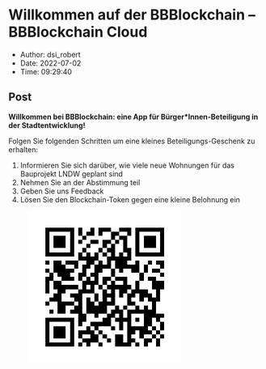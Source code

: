 # Willkommen auf der BBBlockchain &#8211; BBBlockchain Cloud

- Author: dsi_robert
- Date: 2022-07-02
- Time: 09:29:40

## Post


<p><strong>Willkommen bei BBBlockchain: eine App für Bürger*Innen-Beteiligung in der Stadtentwicklung!</strong></p>



<p>Folgen Sie folgenden Schritten um eine kleines Beteiligungs-Geschenk zu erhalten:</p>



<ol><li>Informieren Sie sich darüber, wie viele neue Wohnungen für das Bauprojekt LNDW geplant sind</li><li>Nehmen Sie an der Abstimmung teil</li><li>Geben Sie uns Feedback</li><li>Lösen Sie den Blockchain-Token gegen eine kleine Belohnung ein</li></ol>



<div class="wp-block-image"><figure class="aligncenter size-full"><img width="300" height="300" src="../wp-content/uploads/2022/07/lndw_qr3.png" alt="" class="wp-image-624"/></figure></div>
